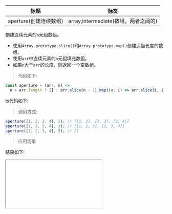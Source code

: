 | 标题                   | 标签                                 |
| ---------------------- | ------------------------------------ |
| aperture(创建连续数组) | array,intermediate(数组，两者之间的) |

创建连续元素的`n`元组数组。

- 使用`Array.prototype.slice()`和`Array.prototype.map()`创建适当长度的数组。
- 使用`arr`中连续元素的`n`元组填充数组。
- 如果`n`大于`arr`的长度，则返回一个空数组。

> 代码如下:

```js
const aperture = (arr, n) =>
  n > arr.length ? [] : arr.slice(n - 1).map((v, i) => arr.slice(i, i + n));
```

ts代码如下:

<div class="code-editor" data-url="codes/javascript/ts/aperture.ts" data-language="typescript"></div>

> 调用方式:

```js
aperture([1, 2, 3, 4], 2); // [[1, 2], [2, 3], [3, 4]]
aperture([1, 2, 3, 4], 3); // [[1, 2, 3], [2, 3, 4]]
aperture([1, 2, 3, 4], 5); // []
```

> 应用场景

<div class="code-editor" data-url="codes/javascript/html/aperture.html" data-language="html"></div>

结果如下:

<iframe src="codes/javascript/html/aperture.html"></iframe>
